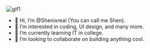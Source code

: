 ![gif1](https://user-images.githubusercontent.com/73876759/119557788-42f94380-bdbe-11eb-960c-05250abdb5b2.gif)

- 👋 Hi, I’m @Shenixreal (You can call me Shen).
- 👀 I’m interested in coding, UI design, and many more.
- 🌱 I’m currently learning IT in college.
- 💞️ I’m looking to collaborate on building anything cool.

<!---
Shenixreal/Shenixreal is a ✨ special ✨ repository because its `README.md` (this file) appears on your GitHub profile.
You can click the Preview link to take a look at your changes.
--->
<!--
- 📫 How to reach me ... get to know me.
--->
